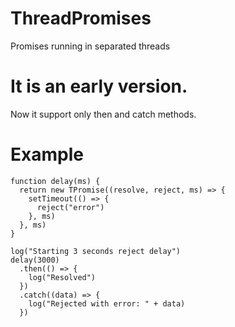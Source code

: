 # ThreadPromises

Promises running in separated threads

# It is an early version.

Now it support only then and catch methods.

# Example

```
function delay(ms) {
  return new TPromise((resolve, reject, ms) => {
    setTimeout(() => {
      reject("error")
    }, ms)
  }, ms)
}

log("Starting 3 seconds reject delay")
delay(3000)
  .then(() => {
    log("Resolved")
  })
  .catch((data) => {
    log("Rejected with error: " + data)
  })
```

